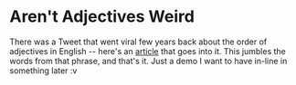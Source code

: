 # Aren't Adjectives Weird

There was a Tweet that went viral few years back about the order of adjectives in English -- here's an [article](https://www.bbc.com/culture/article/20160908-the-language-rules-we-know-but-dont-know-we-know) that goes into it. This jumbles the words from that phrase, and that's it. Just a demo I want to have in-line in something later :v

